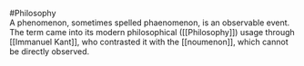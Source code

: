#Philosophy  
A phenomenon, sometimes spelled phaenomenon, is an observable event. The term came into its modern philosophical ([[Philosophy]]) usage through [[Immanuel Kant]], who contrasted it with the [[noumenon]], which cannot be directly observed.